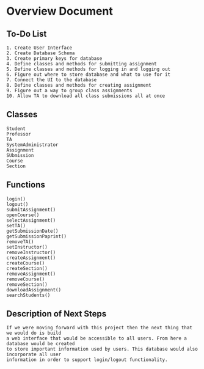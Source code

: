 # Overview Document

## To-Do List

    1. Create User Interface
    2. Create Database Schema
    3. Create primary keys for database
    4. Define classes and methods for submitting assignment
    5. Define classes and methods for logging in and logging out
    6. Figure out where to store database and what to use for it
    7. Connect the UI to the database
    8. Define classes and methods for creating assignment
    9. Figure out a way to group class assignments
    10. Allow TA to download all class submissions all at once

## Classes

    Student
    Professor
    TA
    SystemAdministrator
    Assignment
    SUbmission
    Course
    Section
  

## Functions

    login()
    logout()
    submitAssignment()
    openCourse()
    selectAssignment()
    setTA()
    getSubmissionDate()
    getSubmissionPaprint()
    removeTA()
    setInstructor()
    removeInstructor()
    createAssignment()
    createCourse()
    createSection()
    removeAssignment()
    removeCourse()
    removeSection()
    downloadAssignment()
    searchStudents()
   
## Description of Next Steps
    
    If we were moving forward with this project then the next thing that we would do is build
    a web interface that would be accessible to all users. From here a database would be created
    to store important information used by users. This database would also incorporate all user
    information in order to support login/logout functionality. 

    
